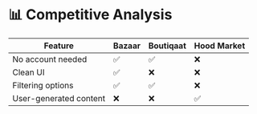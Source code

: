 # 📊 Competitive Analysis

| Feature                | Bazaar | Boutiqaat | Hood Market |
|------------------------|--------|-----------|-------------|
| No account needed      | ✅     | ✅        | ❌          |
| Clean UI               | ✅     | ❌        | ❌          |
| Filtering options      | ✅     | ✅        | ❌          |
| User-generated content | ❌     | ❌        | ✅          |
